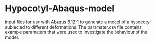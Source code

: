 # Hypocotyl-Abaqus-model

input files for use with Abaqus 6.12-1 to generate a model of a hypocotyl subjected to different deformations. 
The paramater.csv file contains example parameters that were used to investigate the behaviour of the model. 
